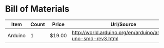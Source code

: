 # Bill of Materials


Item | Count | Price | Url/Source
-----|-------|-------|-----------
Arduino | 1 | $19.00 | http://world.arduino.org/en/arduino/arduino-uno-smd-rev3.html

